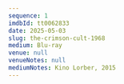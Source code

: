 ```yaml
---
sequence: 1
imdbId: tt0062833
date: 2025-05-03
slug: the-crimson-cult-1968
medium: Blu-ray
venue: null
venueNotes: null
mediumNotes: Kino Lorber, 2015
---
```


